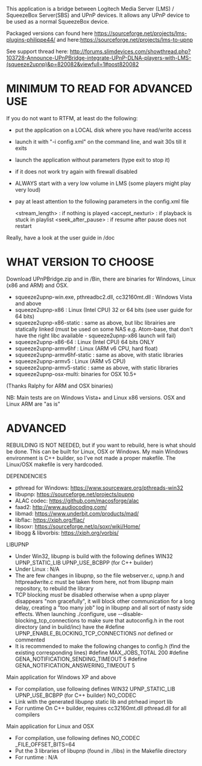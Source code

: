 This application is a bridge between Logitech Media Server (LMS) /
SqueezeBox Server(SBS) and UPnP devices. It allows any UPnP device 
to be used as a normal SqueezeBox device.

Packaged versions can found here https://sourceforge.net/projects/lms-plugins-philippe44/ and here:https://sourceforge.net/projects/lms-to-upnp

See support thread here: http://forums.slimdevices.com/showthread.php?103728-Announce-UPnPBridge-integrate-UPnP-DLNA-players-with-LMS-(squeeze2upnp)&p=820082&viewfull=1#post820082

# MINIMUM TO READ FOR ADVANCED USE
If you do not want to RTFM, at least do the following:
- put the application on a LOCAL disk where you have read/write access
- launch it with "-i config.xml" on the command line, and wait 30s till it exits
- launch the application without parameters (type exit to stop it)
- if it does not work try again with firewall disabled 
- ALWAYS start with a very low volume in LMS (some players might play very loud)
- pay at least attention to the following parameters in the config.xml file 

	<stream_length>    : if nothing is played
	<accept_nexturi>   : if playback is stuck in playlist
	<seek_after_pause> : if resume after pause does not restart

Really, have a look at the user guide in /doc

# WHAT VERSION TO CHOOSE
Download UPnPBridge.zip and in /Bin, there are binaries for Windows, Linux 
(x86 and ARM) and OSX. 

- squeeze2upnp-win.exe, pthreadbc2.dll, cc32160mt.dll : Windows Vista and above
- squeeze2upnp-x86 : Linux (Intel CPU) 32 or 64 bits (see user guide for 64 bits)
- squeeze2upnp-x86-static : same as above, but libc librairies are statically 
linked (must be used on some NAS e.g. Atom-base, that don't have the right libc
available - squeeze2upnp-x86 launch will fail)
- squeeze2upnp-x86-64 : Linux (Intel CPU) 64 bits ONLY
- squeeze2upnp-armv6hf : Linux (ARM v6 CPU, hard float)
- squeeze2upnp-armv6hf-static : same as above, with static libraries
- squeeze2upnp-armv5 : Linux (ARM v5 CPU)
- squeeze2upnp-armv5-static : same as above, with static libraries
- squeeze2upnp-osx-multi: binaries for OSX 10.5+

(Thanks Ralphy for ARM and OSX binaries)

NB: Main tests are on Windows Vista+ and Linux x86 versions. OSX and Linux ARM 
are "as is"

# ADVANCED
REBUILDING IS NOT NEEDED, but if you want to rebuild, here is what should be 
done. This can be built for Linux, OSX or Windows. My main Windows environment 
is C++ builder, so I've not made a proper makefile. The Linux/OSX makefile is
very hardcoded.

DEPENDENCIES
 - pthread for Windows: https://www.sourceware.org/pthreads-win32
 - libupnp: https://sourceforge.net/projects/pupnp
 - ALAC codec: https://github.com/macosforge/alac
 - faad2: http://www.audiocoding.com/
 - libmad: https://www.underbit.com/products/mad/
 - libflac: https://xiph.org/flac/
 - libsoxr: https://sourceforge.net/p/soxr/wiki/Home/
 - libogg & libvorbis: https://xiph.org/vorbis/

LIBUPNP
 - Under Win32, libupnp is build with the following defines
        WIN32
        UPNP_STATIC_LIB
        UPNP_USE_BCBPP (for C++ builder)
 - Under Linux : N/A
 - The are few changes in libupnp, so the file webserver.c, upnp.h and 
httpreadwrite.c must be taken from here, not from libupnp main repository, 
to rebuild the library
- TCP blocking *must* be disabled otherwise when a upnp player disappears
"non gracefully", it will block other communication for a long delay, creating
a "too many job" log in libupnp and all sort of nasty side effects. When 
launching ./configure, use --disable-blocking_tcp_connections to make sure that
autoconfig.h in the root directory (and in build/inc) have the #define
UPNP_ENABLE_BLOCKING_TCP_CONNECTIONS *not* defined or commented
- It is recommended to make the following changes to config.h (find the 
existing corresponding lines)
	#define MAX_JOBS_TOTAL 200 
	#define GENA_NOTIFICATION_SENDING_TIMEOUT 5
	#define GENA_NOTIFICATION_ANSWERING_TIMEOUT 5

Main application for Windows XP and above
 - For compilation, use following defines
        WIN32
        UPNP_STATIC_LIB
        UPNP_USE_BCBPP (for C++ builder)
        NO_CODEC
 - Link with the generated libupnp static lib and ptrhead import lib
 - For runtime
        On C++ builder, requires cc32160mt.dll
        pthread.dll for all compilers

Main application for Linux and OSX
 - For compilation, use following defines
        NO_CODEC
        _FILE_OFFSET_BITS=64
 - Put the 3 libraries of libupnp (found in ./libs) in the Makefile directory
 - For runtime : N/A





